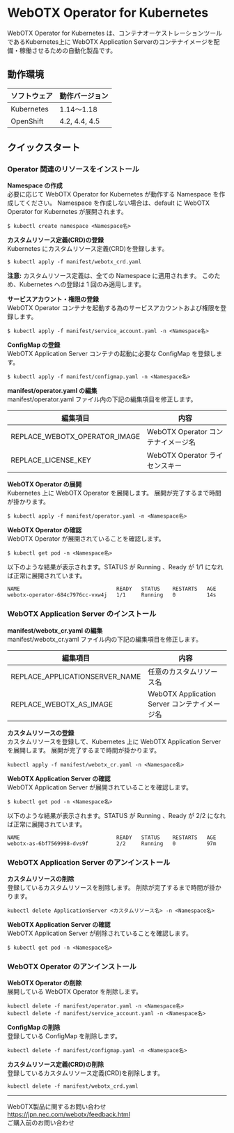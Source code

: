 # WebOTX Operator for Kubernetes

WebOTX Operator for Kubernetes は、コンテナオーケストレーションツールであるKubernetes上に WebOTX Application Serverのコンテナイメージを配備・稼働させるための自動化製品です。

## 動作環境

|ソフトウェア|動作バージョン|
|---|---|
|Kubernetes|1.14～1.18|
|OpenShift|4.2, 4.4, 4.5|

## クイックスタート

### Operator 関連のリソースをインストール

**Namespace の作成**  
必要に応じて WebOTX Operator for Kubernetes が動作する Namespace を作成してください。
Namespace を作成しない場合は、default に WebOTX Operator for Kubernetes が展開されます。
```
$ kubectl create namespace <Namespace名>
```

**カスタムリソース定義(CRD)の登録**  
Kubernetes にカスタムリソース定義(CRD)を登録します。
```
$ kubectl apply -f manifest/webotx_crd.yaml
```

**注意:** カスタムリソース定義は、全ての Namespace に適用されます。
このため、Kubernetes への登録は 1 回のみ適用します。

**サービスアカウント・権限の登録**  
WebOTX Operator コンテナを起動する為のサービスアカウントおよび権限を登録します。  
```
$ kubectl apply -f manifest/service_account.yaml -n <Namespace名>
```

**ConfigMap の登録**  
WebOTX Application Server コンテナの起動に必要な ConfigMap を登録します。  
```
$ kubectl apply -f manifest/configmap.yaml -n <Namespace名>
```

**manifest/operator.yaml の編集**  
manifest/operator.yaml ファイル内の下記の編集項目を修正します。

| 編集項目                        | 内容                              |
|--------------------------------|-----------------------------------|
| REPLACE_WEBOTX_OPERATOR_IMAGE  | WebOTX Operator コンテナイメージ名  |
| REPLACE_LICENSE_KEY            | WebOTX Operator ライセンスキー     |

**WebOTX Operator の展開**  
Kubernetes 上に WebOTX Operator を展開します。
展開が完了するまで時間が掛かります。
```
$ kubectl apply -f manifest/operator.yaml -n <Namespace名>
```

**WebOTX Operator の確認**  
WebOTX Operator が展開されていることを確認します。
```
$ kubectl get pod -n <Namespace名>
```

以下のような結果が表示されます。STATUS が Running 、Ready が 1/1 になれば正常に展開されています。
```
NAME                               READY   STATUS    RESTARTS   AGE
webotx-operator-684c7976cc-vxw4j   1/1     Running   0          14s
```

### WebOTX Application Server のインストール

**manifest/webotx_cr.yaml の編集**  
manifest/webotx_cr.yaml ファイル内の下記の編集項目を修正します。

| 編集項目　                      | 内容　　　                                    |
|--------------------------------|----------------------------------------------|
| REPLACE_APPLICATIONSERVER_NAME | 任意のカスタムリソース名                       |
| REPLACE_WEBOTX_AS_IMAGE        | WebOTX Application Server コンテナイメージ名   |

**カスタムリソースの登録**  
カスタムリソースを登録して、Kubernetes 上に WebOTX Application Server を展開します。
展開が完了するまで時間が掛かります。
```
kubectl apply -f manifest/webotx_cr.yaml -n <Namespace名>
```

**WebOTX Application Server の確認**  
WebOTX Application Server が展開されていることを確認します。
```
$ kubectl get pod -n <Namespace名>
```

以下のような結果が表示されます。STATUS が Running 、Ready が 2/2 になれば正常に展開されています。
```
NAME                               READY   STATUS    RESTARTS   AGE
webotx-as-6bf7569998-dvs9f         2/2     Running   0          97m
```

### WebOTX Application Server のアンインストール

**カスタムリソースの削除**  
登録しているカスタムリソースを削除します。
削除が完了するまで時間が掛かります。
```
kubectl delete ApplicationServer <カスタムリソース名> -n <Namespace名>
```

**WebOTX Application Server の確認**  
WebOTX Application Server が削除されていることを確認します。
```
$ kubectl get pod -n <Namespace名>
```

### WebOTX Operator のアンインストール

**WebOTX Operator の削除**  
展開している WebOTX Operator を削除します。
```
kubectl delete -f manifest/operator.yaml -n <Namespace名>
kubectl delete -f manifest/service_account.yaml -n <Namespace名>
```

**ConfigMap の削除**  
登録している ConfigMap を削除します。
```
kubectl delete -f manifest/configmap.yaml -n <Namespace名>
```

**カスタムリソース定義(CRD)の削除**  
登録しているカスタムリソース定義(CRD)を削除します。
```
kubectl delete -f manifest/webotx_crd.yaml
```

---

WebOTX製品に関するお問い合わせ  
https://jpn.nec.com/webotx/feedback.html  
ご購入前のお問い合わせ
